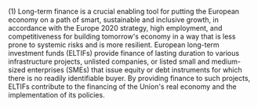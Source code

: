 (1) Long-term finance is a crucial enabling tool for putting the European economy on a path of smart, sustainable and inclusive growth, in accordance with the Europe 2020 strategy, high employment, and competitiveness for building tomorrow's economy in a way that is less prone to systemic risks and is more resilient. European long-term investment funds (ELTIFs) provide finance of lasting duration to various infrastructure projects, unlisted companies, or listed small and medium-sized enterprises (SMEs) that issue equity or debt instruments for which there is no readily identifiable buyer. By providing finance to such projects, ELTIFs contribute to the financing of the Union's real economy and the implementation of its policies.